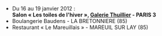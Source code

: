 
* Du 16 au 19 janvier 2012 : <br> **Salon « Les toiles de l'hiver », [Galerie Thuillier](http://galeriethuillier.free.fr) - PARIS 3**
* Boulangerie Baudens - LA BRETONNIERE (85)
* Restaurant « Le Mareuillais » - MAREUIL SUR LAY (85)
